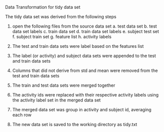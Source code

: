 Data Transformation for tidy data set

The tidy data set was derived from the following steps

1. open the following files from the source data set
a. test data set
b. test data set labels
c. train data set
d. train data set labels
e. subject test set
f. subject train set
g. feature list
h. activity labels

2. The test and train data sets were label based on the features list

3. The label (or activity) and subject data sets were appended to the test and train data sets

4. Columns that did not derive from std and mean were removed from the test and train data sets

5. The train and test data sets were merged together

6. The activity ids were replaced with their respective activity labels using the activity label set in the merged data set

7. The merged data set was group in activity and subject id, averaging each row

8. The new data set is saved to the working directory as tidy.txt

